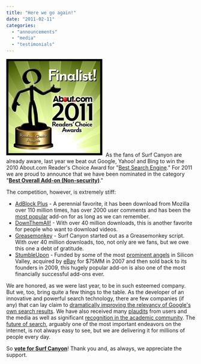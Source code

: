 ```yaml
---
title: "Here we go again!"
date: "2011-02-11"
categories: 
  - "announcements"
  - "media"
  - "testimonials"
---
```


![](/assets/images/rank-dynamics/About-Readers-Choice-Finalist-4x4.jpg "About.com Readers Choice Finalist")As the fans of Surf Canyon are already aware, last year we beat out Google, Yahoo! and Bing to win the 2010 About.com Reader's Choice Award for "[Best Search Engine](http://blog.surfcanyon.com/2010/03/04/best-search-engine-winner/)." For 2011 we are proud to announce that we have been nominated in the category "**[Best Overall Add-on (Non-security)](http://browsers.about.com/od/allaboutwebbrowsers/ss/2011-readers-choice-awards-web-browsers-voting_5.htm)**."

The competition, however, is extremely stiff:

- [AdBlock Plus](https://addons.mozilla.org/en-US/firefox/addon/adblock-plus/) - A perennial favorite, it has been download from Mozilla over 110 million times, has over 2000 user comments and has been the [most popular](https://addons.mozilla.org/en-US/firefox/extensions/) add-on for as long as we can remember.
- [DownThemAll!](https://addons.mozilla.org/en-US/firefox/addon/downthemall/) - With over 40 million downloads, this is another favorite for people who want to download videos.
- [Greasemonkey](https://addons.mozilla.org/en-US/firefox/addon/greasemonkey/) - Surf Canyon started out as a Greasemonkey script. With over 40 million downloads, too, not only are we fans, but we owe this one a debt of gratitude.
- [StumbleUpon](http://www.stumbleupon.com) - Funded by some of the most [prominent angels](http://en.wikipedia.org/wiki/Stumbleupon) in Silicon Valley, acquired by [eBay](http://www.eBay.com) for $75MM in 2007 and then sold back to its founders in 2009, this hugely popular add-on is also one of the most financially successful add-ons ever.

We are honored, as we were last year, to be in such esteemed company. But we, too, bring quite a few things to the table. As the developer of an innovative and powerful search technology, there are few companies (if any) that can lay claim to [dramatically improving the relevancy of Google's own search results](http://blog.surfcanyon.com/2008/12/01/evaluating-surf-canyon’s-technology-part-2/). We have also received many [plaudits](http://blog.surfcanyon.com/category/testimonials/) from users and the media as well as significant [recognition in the academic community](http://blog.surfcanyon.com/2009/07/15/selected-for-oral-presentation-at-sigir-09/). The [future of search](http://blog.surfcanyon.com/2010/08/06/where-is-search-going-search-engine-land-interview-with-gordon-hotchkiss/), arguably one of the most important endeavors on the internet, is not always easy to see, but we are delivering it for millions of people every day.

So **[vote for Surf Canyon](http://browsers.about.com/od/allaboutwebbrowsers/ss/2011-readers-choice-awards-web-browsers-voting_5.htm)**! Thank you and, as always, we appreciate the support.
